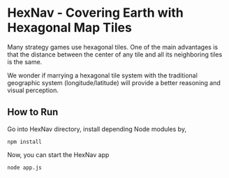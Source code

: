 # HexNav - Covering Earth with Hexagonal Map Tiles

Many strategy games use hexagonal tiles. One of the main advantages is that the
distance between the center of any tile and all its neighboring tiles is the
same.

We wonder if marrying a hexagonal tile system with the traditional geographic
system (longitude/latitude) will provide a better reasoning and visual
perception.

## How to Run

Go into HexNav directory, install depending Node modules by,

```
npm install
```

Now, you can start the HexNav app

```
node app.js
```
